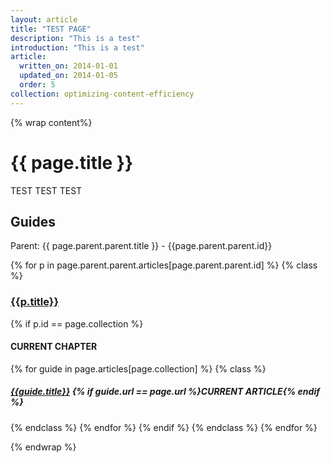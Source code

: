 ```yaml
---
layout: article
title: "TEST PAGE"
description: "This is a test"
introduction: "This is a test"
article:
  written_on: 2014-01-01
  updated_on: 2014-01-05
  order: 5
collection: optimizing-content-efficiency
---
```

{% wrap content%}

# {{ page.title }}
TEST TEST TEST

## Guides


Parent: {{ page.parent.parent.title }} - {{page.parent.parent.id}}

{% for p in page.parent.parent.articles[page.parent.parent.id]  %}
{% class %}
### [{{p.title}}]({{site.baseurl}}{{p.url}})
{% if p.id == page.collection %}
#### CURRENT CHAPTER

  {% for guide in page.articles[page.collection] %}
{% class %}
##### [{{guide.title}}]({{site.baseurl}}{{guide.url}}) {% if guide.url == page.url %}CURRENT ARTICLE{% endif %}
{% endclass %}
  {% endfor %}
{% endif %} 
{% endclass %}
{% endfor %}





{% endwrap %}
